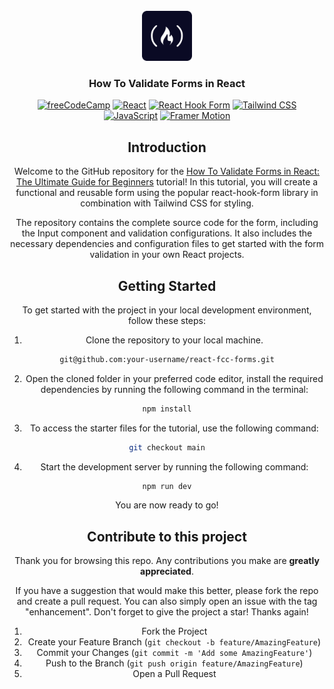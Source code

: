 <div id="top"></div>

<!-- PROJECT LOGO -->

<br />
<div align="center">
  <a href="https://www.freecodecamp.org/">
    <img src="./public/fcc.png" alt="Logo" width="80" height="80">
  </a>

<h3 align="center">How To Validate Forms in React</h3>

[![freeCodeCamp](https://img.shields.io/badge/-freeCodeCamp-brightgreen?logo=freeCodeCamp)](https://www.freecodecamp.org/)
[![React](https://img.shields.io/badge/-React-blue?logo=React)](https://reactjs.org/)
[![React Hook Form](https://img.shields.io/badge/-React%20Hook%20Form-6E36F6?logo=React&logoColor=white&color=6E36F6)](https://react-hook-form.com/)
[![Tailwind CSS](https://img.shields.io/badge/-Tailwind%20CSS-06B6D4?logo=Tailwind%20CSS&logoColor=black&color=white)](https://tailwindcss.com/)
[![JavaScript](https://img.shields.io/badge/-JavaScript-FFA500?logo=JavaScript&logoColor=white&color=FFA500)](https://developer.mozilla.org/en-US/docs/Web/JavaScript)
[![Framer Motion](https://img.shields.io/badge/-Framer%20Motion-blue?logo=Framer)](https://www.framer.com/api/motion/)

## Introduction

Welcome to the GitHub repository for the
[How To Validate Forms in React: The Ultimate Guide for Beginners](https://www.freecodecamp.org/news/how-to-validate-forms-in-react)
tutorial! In this tutorial, you will create a functional and reusable form using
the popular react-hook-form library in combination with Tailwind CSS for
styling.

The repository contains the complete source code for the form, including the
Input component and validation configurations. It also includes the necessary
dependencies and configuration files to get started with the form validation in
your own React projects.

## Getting Started

To get started with the project in your local development environment, follow
these steps:

1. Clone the repository to your local machine.

```bash
git@github.com:your-username/react-fcc-forms.git
```

2. Open the cloned folder in your preferred code editor, install the required
   dependencies by running the following command in the terminal:

```bash
npm install
```

3. To access the starter files for the tutorial, use the following command:

```bash
git checkout main
```

4. Start the development server by running the following command:

```bash
npm run dev
```

You are now ready to go!

## Contribute to this project

Thank you for browsing this repo. Any contributions you make are **greatly
appreciated**.

If you have a suggestion that would make this better, please fork the repo and
create a pull request. You can also simply open an issue with the tag
"enhancement". Don't forget to give the project a star! Thanks again!

1. Fork the Project
2. Create your Feature Branch (`git checkout -b feature/AmazingFeature`)
3. Commit your Changes (`git commit -m 'Add some AmazingFeature'`)
4. Push to the Branch (`git push origin feature/AmazingFeature`)
5. Open a Pull Request
